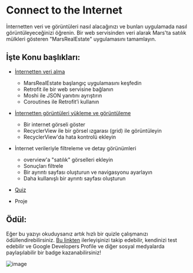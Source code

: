 # Connect to the Internet

İnternetten veri ve görüntüleri nasıl alacağınızı ve bunları uygulamada nasıl görüntüleyeceğinizi öğrenin. Bir web servisinden veri alarak Mars'ta satılık mülkleri gösteren "MarsRealEstate" uygulamasını tamamlayın.

## İşte Konu başlıkları:

- [İnternetten veri alma](https://github.com/serkanalc/Android-Kotlin-Fundamentals/tree/main/Part%2008%20-%20Connect%20to%20the%20Internet/Dok%C3%BCman%201%20-%20%C4%B0nternetten%20Veri%20Alma)
  - MarsRealEstate başlangıç uygulamasını keşfedin
  - Retrofit ile bir web servisine bağlanın
  - Moshi ile JSON yanıtını ayrıştırın
  - Coroutines ile Retrofit’i kullanın

- [İnternetten görüntüleri yükleme ve görüntüleme](https://github.com/serkanalc/Android-Kotlin-Fundamentals/tree/main/Part%2008%20-%20Connect%20to%20the%20Internet/Dok%C3%BCman%202%20-%20%C4%B0nternetten%20g%C3%B6r%C3%BCnt%C3%BCleri%20y%C3%BCkleme%20ve%20g%C3%B6r%C3%BCnt%C3%BCleme)
  - Bir internet görseli göster
  - RecyclerView ile bir görsel ızgarası (grid) ile görüntüleyin
  - RecyclerView'da hata kontrolü ekleyin
 
- İnternet verileriyle filtreleme ve detay görünümleri
  - overview'a "satılık" görselleri ekleyin
  - Sonuçları filtrele
  - Bir ayrıntı sayfası oluşturun ve navigasyonu ayarlayın
  - Daha kullanışlı bir ayrıntı sayfası oluşturun
  
- [Quiz](https://github.com/serkanalc/Android-Kotlin-Fundamentals/tree/main/Part%2008%20-%20Connect%20to%20the%20Internet/Quiz)
- Proje

## Ödül:

Eğer bu yazıyı okuduysanız artık hızlı bir quizle çalışmanızı ödüllendirebilirsiniz. [Bu linkten](https://developer.android.com/courses/quizzes/kotlin-fundamentals-eight/kotlin-fundamentals-eight?continue=https%3A%2F%2Fdeveloper.android.com%2Fcourses%2Fpathways%2Fkotlin-fundamentals-eight%23quiz-%2Fcourses%2Fquizzes%2Fkotlin-fundamentals-eight%2Fkotlin-fundamentals-eight) 
ilerleyişinizi takip edebilir, kendinizi test edebilir ve Google Developers Profile ve diğer sosyal medyalarda paylaşılabilir
bir badge kazanabilirsiniz!

![image](https://user-images.githubusercontent.com/29903779/150093067-70b02342-687f-456f-b6cc-f781d698a318.png)
